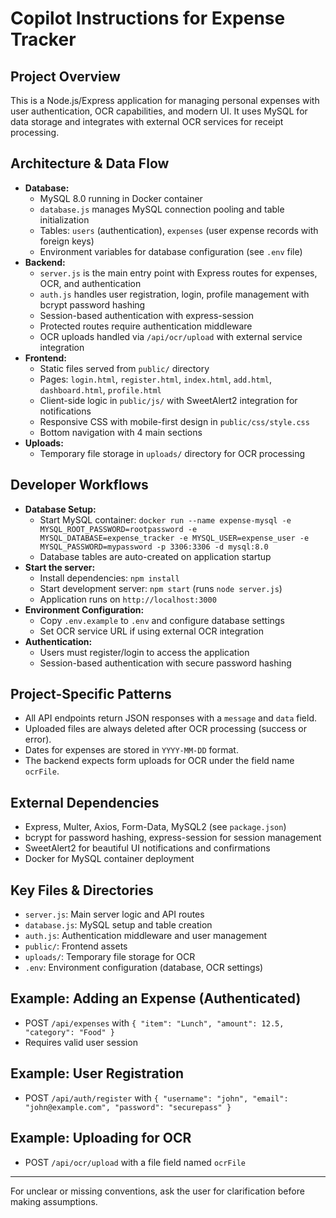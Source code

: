 # Copilot Instructions for Expense Tracker

## Project Overview
This is a Node.js/Express application for managing personal expenses with user authentication, OCR capabilities, and modern UI. It uses MySQL for data storage and integrates with external OCR services for receipt processing.

## Architecture & Data Flow
- **Database:**
  - MySQL 8.0 running in Docker container
  - `database.js` manages MySQL connection pooling and table initialization
  - Tables: `users` (authentication), `expenses` (user expense records with foreign keys)
  - Environment variables for database configuration (see `.env` file)
- **Backend:**
  - `server.js` is the main entry point with Express routes for expenses, OCR, and authentication
  - `auth.js` handles user registration, login, profile management with bcrypt password hashing
  - Session-based authentication with express-session
  - Protected routes require authentication middleware
  - OCR uploads handled via `/api/ocr/upload` with external service integration
- **Frontend:**
  - Static files served from `public/` directory
  - Pages: `login.html`, `register.html`, `index.html`, `add.html`, `dashboard.html`, `profile.html`
  - Client-side logic in `public/js/` with SweetAlert2 integration for notifications
  - Responsive CSS with mobile-first design in `public/css/style.css`
  - Bottom navigation with 4 main sections
- **Uploads:**
  - Temporary file storage in `uploads/` directory for OCR processing

## Developer Workflows
- **Database Setup:**
  - Start MySQL container: `docker run --name expense-mysql -e MYSQL_ROOT_PASSWORD=rootpassword -e MYSQL_DATABASE=expense_tracker -e MYSQL_USER=expense_user -e MYSQL_PASSWORD=mypassword -p 3306:3306 -d mysql:8.0`
  - Database tables are auto-created on application startup
- **Start the server:**
  - Install dependencies: `npm install`
  - Start development server: `npm start` (runs `node server.js`)
  - Application runs on `http://localhost:3000`
- **Environment Configuration:**
  - Copy `.env.example` to `.env` and configure database settings
  - Set OCR service URL if using external OCR integration
- **Authentication:**
  - Users must register/login to access the application
  - Session-based authentication with secure password hashing

## Project-Specific Patterns
- All API endpoints return JSON responses with a `message` and `data` field.
- Uploaded files are always deleted after OCR processing (success or error).
- Dates for expenses are stored in `YYYY-MM-DD` format.
- The backend expects form uploads for OCR under the field name `ocrFile`.

## External Dependencies
- Express, Multer, Axios, Form-Data, MySQL2 (see `package.json`)
- bcrypt for password hashing, express-session for session management
- SweetAlert2 for beautiful UI notifications and confirmations
- Docker for MySQL container deployment

## Key Files & Directories
- `server.js`: Main server logic and API routes
- `database.js`: MySQL setup and table creation
- `auth.js`: Authentication middleware and user management
- `public/`: Frontend assets
- `uploads/`: Temporary file storage for OCR
- `.env`: Environment configuration (database, OCR settings)

## Example: Adding an Expense (Authenticated)
- POST `/api/expenses` with `{ "item": "Lunch", "amount": 12.5, "category": "Food" }`
- Requires valid user session

## Example: User Registration
- POST `/api/auth/register` with `{ "username": "john", "email": "john@example.com", "password": "securepass" }`

## Example: Uploading for OCR
- POST `/api/ocr/upload` with a file field named `ocrFile`

---
For unclear or missing conventions, ask the user for clarification before making assumptions.
